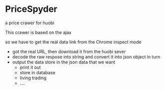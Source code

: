 # PriceSpyder
a price crawer for huobi

This crawer is based on the ajax

so we have to get the real data link from the Chrome inspect mode

- got the real URL, then download it from the huobi sever
- decode the raw respose into string and convert it into json object in turn
- output the data store in the json data that we want
  - print it out
  - store in database
  - living trading
  - ....



